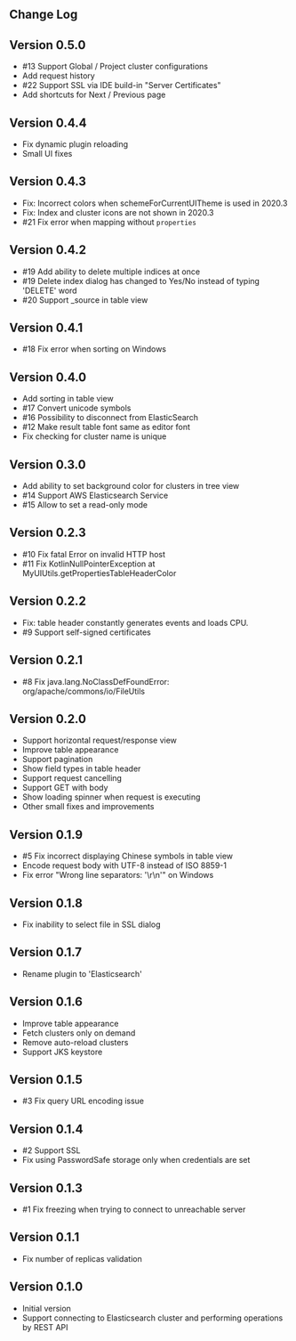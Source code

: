 Change Log
----------
## Version 0.5.0
- \#13 Support Global / Project cluster configurations
- Add request history
- \#22 Support SSL via IDE build-in "Server Certificates"
- Add shortcuts for Next / Previous page


## Version 0.4.4
- Fix dynamic plugin reloading
- Small UI fixes


## Version 0.4.3
- Fix: Incorrect colors when schemeForCurrentUITheme is used in 2020.3 
- Fix: Index and cluster icons are not shown in 2020.3  
- \#21 Fix error when mapping without `properties`


## Version 0.4.2
- \#19 Add ability to delete multiple indices at once
- \#19 Delete index dialog has changed to Yes/No instead of typing 'DELETE' word  
- \#20 Support _source in table view 


## Version 0.4.1
- \#18 Fix error when sorting on Windows


## Version 0.4.0
- Add sorting in table view
- \#17 Convert unicode symbols
- \#16 Possibility to disconnect from ElasticSearch 
- \#12 Make result table font same as editor font
- Fix checking for cluster name is unique


## Version 0.3.0
- Add ability to set background color for clusters in tree view
- \#14 Support AWS Elasticsearch Service
- \#15 Allow to set a read-only mode


## Version 0.2.3
- \#10 Fix fatal Error on invalid HTTP host
- \#11 Fix KotlinNullPointerException at MyUIUtils.getPropertiesTableHeaderColor


## Version 0.2.2
- Fix: table header constantly generates events and loads CPU.
- \#9 Support self-signed certificates


## Version 0.2.1
- \#8 Fix java.lang.NoClassDefFoundError: org/apache/commons/io/FileUtils


## Version 0.2.0
- Support horizontal request/response view
- Improve table appearance
- Support pagination
- Show field types in table header 
- Support request cancelling
- Support GET with body
- Show loading spinner when request is executing
- Other small fixes and improvements


## Version 0.1.9
- \#5 Fix incorrect displaying Chinese symbols in table view
- Encode request body with UTF-8 instead of ISO 8859-1
- Fix error "Wrong line separators: '\r\n'" on Windows 


## Version 0.1.8
- Fix inability to select file in SSL dialog


## Version 0.1.7
- Rename plugin to 'Elasticsearch'


## Version 0.1.6
- Improve table appearance
- Fetch clusters only on demand
- Remove auto-reload clusters
- Support JKS keystore


## Version 0.1.5
- \#3 Fix query URL encoding issue


## Version 0.1.4
- \#2 Support SSL
- Fix using PasswordSafe storage only when credentials are set


## Version 0.1.3
- \#1 Fix freezing when trying to connect to unreachable server


## Version 0.1.1
- Fix number of replicas validation


## Version 0.1.0
- Initial version
- Support connecting to Elasticsearch cluster and performing operations by REST API